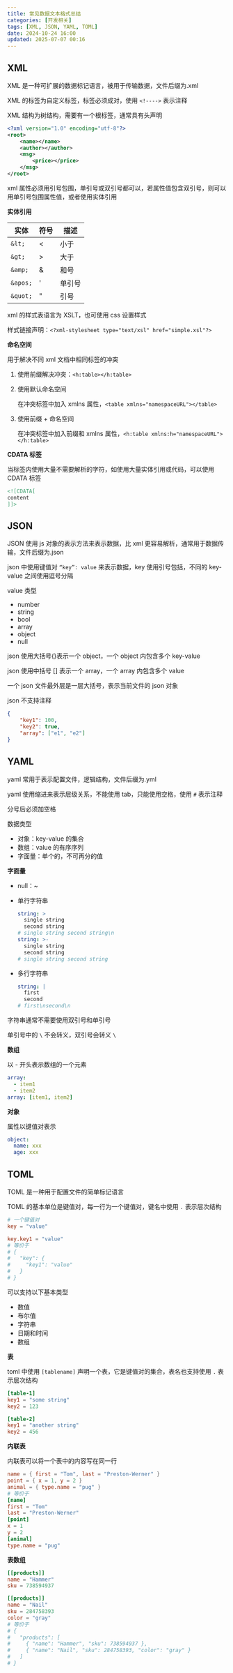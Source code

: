 ```yaml
---
title: 常见数据文本格式总结
categories: [开发相关]
tags: [XML, JSON, YAML, TOML]
date: 2024-10-24 16:00
updated: 2025-07-07 00:16
---
```

## XML

XML 是一种可扩展的数据标记语言，被用于传输数据，文件后缀为.xml

XML 的标签为自定义标签，标签必须成对，使用 `<!---->` 表示注释

XML 结构为树结构，需要有一个根标签，通常具有头声明

```xml
<?xml version="1.0" encoding="utf-8"?>
<root>
	<name></name>
    <author></author>
    <msg>
        <price></price>
    </msg>
</root>
```

xml 属性必须用引号包围，单引号或双引号都可以，若属性值包含双引号，则可以用单引号包围属性值，或者使用实体引用

**实体引用**

| 实体     | 符号 | 描述   |
| -------- | ---- | ------ |
| `&lt;`   | <    | 小于   |
| `&gt;`   | >    | 大于   |
| `&amp;`  | &    | 和号   |
| `&apos;` | '    | 单引号 |
| `&quot;` | "    | 引号   |

xml 的样式表语言为 XSLT，也可使用 css 设置样式

样式链接声明：`<?xml-stylesheet type="text/xsl" href="simple.xsl"?>`

**命名空间**

用于解决不同 xml 文档中相同标签的冲突

1. 使用前缀解决冲突：`<h:table></h:table>`

2. 使用默认命名空间

    在冲突标签中加入 xmlns 属性，`<table xmlns="namespaceURL"></table>`

3. 使用前缀 + 命名空间

    在冲突标签中加入前缀和 xmlns 属性，`<h:table xmlns:h="namespaceURL"></h:table>`

**CDATA 标签**

当标签内使用大量不需要解析的字符，如使用大量实体引用或代码，可以使用 CDATA 标签

```xml
<![CDATA[
content
]]>
```

## JSON

JSON 使用 js 对象的表示方法来表示数据，比 xml 更容易解析，通常用于数据传输，文件后缀为.json

json 中使用键值对 `“key”: value` 来表示数据，key 使用引号包括，不同的 key-value 之间使用逗号分隔

value 类型

- number
- string
- bool
- array
- object
- null

json 使用大括号{}表示一个 object，一个 object 内包含多个 key-value

json 使用中括号 [] 表示一个 array，一个 array 内包含多个 value

一个 json 文件最外层是一层大括号，表示当前文件的 json 对象

json 不支持注释

```json
{
    "key1": 100,
    "key2": true,
    "array": ["e1", "e2"]
}
```

## YAML

yaml 常用于表示配置文件，逻辑结构，文件后缀为.yml

yaml 使用缩进来表示层级关系，不能使用 tab，只能使用空格，使用 `#` 表示注释

分号后必须加空格

数据类型

- 对象：key-value 的集合
- 数组：value 的有序序列
- 字面量：单个的，不可再分的值

**字面量**

- null：~

- 单行字符串

    ```yaml
    string: >
      single string
      second string
    # single string second string\n
    string: >-
      single string
      second string
    # single string second string
    ```

- 多行字符串

    ```yaml
    string: |
      first
      second
    # first\nsecond\n
    ```

字符串通常不需要使用双引号和单引号

单引号中的 `\` 不会转义，双引号会转义 `\`

**数组**

以 - 开头表示数组的一个元素

```yaml
array:
  - item1
  - item2
array: [item1, item2]
```

**对象**

属性以键值对表示

```yaml
object:
  name: xxx
  age: xxx
```

## TOML

TOML 是一种用于配置文件的简单标记语言

TOML 的基本单位是键值对，每一行为一个键值对，键名中使用 `.` 表示层次结构

```toml
# 一个键值对
key = "value"

key.key1 = "value"
# 等价于
# {
#   "key": {
#     "key1": "value"
#   }
# }
```

可以支持以下基本类型

- 数值
- 布尔值
- 字符串
- 日期和时间
- 数组

**表**

toml 中使用 `[tablename]` 声明一个表，它是键值对的集合，表名也支持使用 `.` 表示层次结构

```toml
[table-1]
key1 = "some string"
key2 = 123

[table-2]
key1 = "another string"
key2 = 456
```

**内联表**

内联表可以将一个表中的内容写在同一行

```toml
name = { first = "Tom", last = "Preston-Werner" }
point = { x = 1, y = 2 }
animal = { type.name = "pug" }
# 等价于
[name]
first = "Tom"
last = "Preston-Werner"
[point]
x = 1
y = 2
[animal]
type.name = "pug"
```

**表数组**

```toml
[[products]]
name = "Hammer"
sku = 738594937

[[products]]
name = "Nail"
sku = 284758393
color = "gray"
# 等价于
# {
#   "products": [
#     { "name": "Hammer", "sku": 738594937 },
#     { "name": "Nail", "sku": 284758393, "color": "gray" }
#   ]
# }
```
